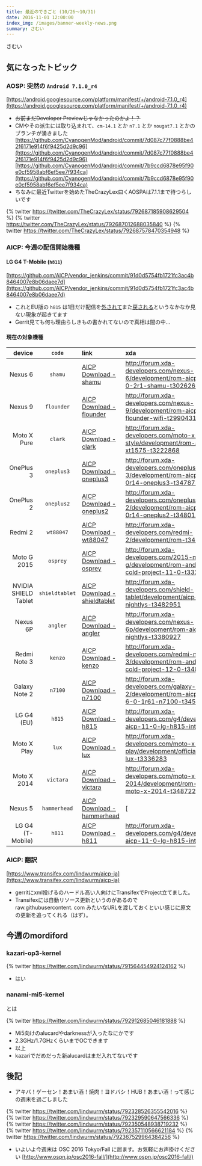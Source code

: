 ```yaml
---
title: 最近のできごと (10/26～10/31)
date: 2016-11-01 12:00:00
index_img: /images/banner-weekly-news.png
summary: さむい
---
```


さむい

<!--more-->

## 気になったトピック

### AOSP: 突然の `Android 7.1.0_r4`

[https://android.googlesource.com/platform/manifest/+/android-7.1.0_r4](https://android.googlesource.com/platform/manifest/+/android-7.1.0_r4)

*   ~~お前まだDeveloper Previewじゃなかったのかよ！？~~
*   CMやその派生には取り込まれて、`cm-14.1` とか `n7.1` とか `nougat7.1` とかのブランチが湧きました
[https://github.com/CyanogenMod/android/commit/7d087c77f0888be42f6171e914f6f9425d2d9c96](https://github.com/CyanogenMod/android/commit/7d087c77f0888be42f6171e914f6f9425d2d9c96)
[https://github.com/CyanogenMod/android/commit/7b9ccd6878e95f90e0cf5958abf6ef5ee7f934ca](https://github.com/CyanogenMod/android/commit/7b9ccd6878e95f90e0cf5958abf6ef5ee7f934ca)
*   ちなみに最近Twitterを始めたTheCrazyLex曰くAOSPAは7.1.1まで待つらしいです

{% twitter https://twitter.com/TheCrazyLex/status/792687185908629504 %}
{% twitter https://twitter.com/TheCrazyLex/status/792687012688035840 %}
{% twitter https://twitter.com/TheCrazyLex/status/792687578470354948 %}

### AICP: 今週の配信開始機種

#### LG G4 T-Mobile (`h811`)

[https://github.com/AICP/vendor_jenkins/commit/91d0d5754fb1721fc3ac4b8464007e8b06daee7d](https://github.com/AICP/vendor_jenkins/commit/91d0d5754fb1721fc3ac4b8464007e8b06daee7d)

*   これとEU版の `h815` は1日だけ配信を[外されて](https://github.com/AICP/vendor_jenkins/commit/03d66413780ce17328d71b0db58030c46d951bd5)また[戻される](https://github.com/AICP/vendor_jenkins/commit/dfa12a26cd7bc76b1b28731c656627596c59cb29)というなかなか見ない現象が起きてます
*   Gerrit見ても何も理由らしきもの書かれてないので真相は闇の中…

#### 現在の対象機種

device | `code` | link | xda
--------:|:--------:|:------|:-----
Nexus 6 | `shamu` | [AICP Download - shamu](http://dwnld.aicp-rom.com/?device=shamu) | http://forum.xda-developers.com/nexus-6/development/rom-aicp-8-0-lp-5-0-2r1-shamu-t3026266
Nexus 9 | `flounder` | [AICP Download - flounder](http://dwnld.aicp-rom.com/?device=flounder) | http://forum.xda-developers.com/nexus-9/development/rom-aicp-nexus-9-flounder-wifi-t2990431
Moto X Pure | `clark` | [AICP Download - clark](http://dwnld.aicp-rom.com/?device=clark) | http://forum.xda-developers.com/moto-x-style/development/rom-aicp-clark-xt1575-t3222868
OnePlus 3 | `oneplus3`| [AICP Download - oneplus3](http://dwnld.aicp-rom.com/?device=oneplus3) | http://forum.xda-developers.com/oneplus-3/development/rom-aicp-12-0-n-7-0r14-oneplus3-t3478735
OnePlus 2 | `oneplus2` | [AICP Download - oneplus2](http://dwnld.aicp-rom.com/?device=oneplus2) | http://forum.xda-developers.com/oneplus-2/development/rom-aicp-12-0-n-7-0r14-oneplus2-t3480130
Redmi 2 | `wt88047` | [AICP Download - wt88047](http://dwnld.aicp-rom.com/?device=wt88047) | http://forum.xda-developers.com/redmi-2/development/rom-t3482670
Moto G 2015 | `osprey`| [AICP Download - osprey](http://dwnld.aicp-rom.com/?device=osprey) | http://forum.xda-developers.com/2015-moto-g/development/rom-android-ice-cold-project-11-0-t3325562
NVIDIA SHIELD Tablet | `shieldtablet`| [AICP Download - shieldtablet](http://dwnld.aicp-rom.com/?device=shieldtablet) | http://forum.xda-developers.com/shield-tablet/development/aicp-official-nightlys-t3482951
Nexus 6P | `angler`| [AICP Download - angler](http://dwnld.aicp-rom.com/?device=angler) | http://forum.xda-developers.com/nexus-6p/development/rom-aicp-official-nightlys-t3380927
Redmi Note 3 | `kenzo`| [AICP Download - kenzo](http://dwnld.aicp-rom.com/?device=kenzo) | http://forum.xda-developers.com/redmi-note-3/development/rom-android-ice-cold-project-12-0-t3484569
Galaxy Note 2 | `n7100`| [AICP Download - n7100](http://dwnld.aicp-rom.com/?device=n7100) | http://forum.xda-developers.com/galaxy-note-2/development/rom-aicp-11-0-mm-6-0-1r61-n7100-t3456660
LG G4 (EU) | `h815`| [AICP Download - h815](http://dwnld.aicp-rom.com/?device=h815) | http://forum.xda-developers.com/g4/development/rom-aicp-11-0-lg-h815-int-t3268693
Moto X Play | `lux`| [AICP Download - lux](http://dwnld.aicp-rom.com/?device=lux) | http://forum.xda-developers.com/moto-x-play/development/official-rom-aicp-lux-t3336283
Moto X 2014 | `victara`| [AICP Download - victara](http://dwnld.aicp-rom.com/?device=victara) | http://forum.xda-developers.com/moto-x-2014/development/rom-aicp-12-0-moto-x-2014-t3487227
Nexus 5 | `hammerhead`| [AICP Download - hammerhead](http://dwnld.aicp-rom.com/?device=hammerhead) | [
LG G4 (T-Mobile) | `h811` | [AICP Download - h811](http://dwnld.aicp-rom.com/?device=h811) | http://forum.xda-developers.com/g4/development/rom-aicp-11-0-lg-h815-int-t3268693

### AICP: 翻訳

[https://www.transifex.com/lindwurm/aicp-ja](https://www.transifex.com/lindwurm/aicp-ja)

*   gerritにxml投げるのハードル高い人向けにTransifexでProject立てました。
*   Transifexには自動リソース更新というのがあるので raw.githubusercontent. com みたいなURLを渡しておくといい感じに原文の更新を追ってくれる（はず）。

## 今週のmordiford

### kazari-op3-kernel

{% twitter https://twitter.com/lindwurm/status/791564454924124162 %}

*   はい

### nanami-mi5-kernel

とは

{% twitter https://twitter.com/lindwurm/status/792912685046181888 %}

*   Mi5向けのalucardやdarknessが入ったなにかです
*   2.3GHz/1.7GHzくらいまでOCできます
*   以上
*   kazariでだめだった新alucardはまだ入れてないです

## 後記

*   アキバ！ゲーセン！あまい酒！焼肉！ヨドバシ！HUB！あまい酒！って感じの週末を過ごしました

{% twitter https://twitter.com/lindwurm/status/792328526355542016 %}
{% twitter https://twitter.com/lindwurm/status/792329590647566336 %}
{% twitter https://twitter.com/lindwurm/status/792350548938719232 %}
{% twitter https://twitter.com/lindwurm/status/792357110566621184 %}
{% twitter https://twitter.com/lindwurm/status/792367529964384256 %}

*   いよいよ今週末は OSC 2016 Tokyo/Fall に居ます。お気軽にお声掛けください
[http://www.ospn.jp/osc2016-fall/](http://www.ospn.jp/osc2016-fall/)
